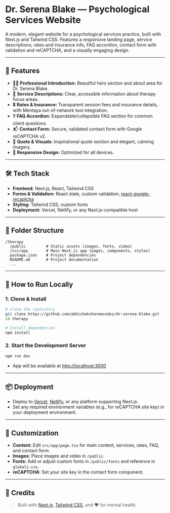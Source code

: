 # Dr. Serena Blake — Psychological Services Website

A modern, elegant website for a psychological services practice, built with Next.js and Tailwind CSS. Features a responsive landing page, service descriptions, rates and insurance info, FAQ accordion, contact form with validation and reCAPTCHA, and a visually engaging design.

---

## 🚀 Features

- 🧑‍⚕️ **Professional Introduction:** Beautiful hero section and about area for Dr. Serena Blake.
- 📝 **Service Descriptions:** Clear, accessible information about therapy focus areas.
- 💲 **Rates & Insurance:** Transparent session fees and insurance details, with Mentaya out-of-network tool integration.
- ❓ **FAQ Accordion:** Expandable/collapsible FAQ section for common client questions.
- 📬 **Contact Form:** Secure, validated contact form with Google reCAPTCHA v2.
- 🌊 **Quote & Visuals:** Inspirational quote section and elegant, calming imagery.
- 📱 **Responsive Design:** Optimized for all devices.

---

## 🛠️ Tech Stack

- **Frontend:** Next.js, React, Tailwind CSS
- **Forms & Validation:** React state, custom validation, [react-google-recaptcha](https://www.npmjs.com/package/react-google-recaptcha)
- **Styling:** Tailwind CSS, custom fonts
- **Deployment:** Vercel, Netlify, or any Next.js-compatible host

---

## 📁 Folder Structure

```
/therapy
  /public         # Static assets (images, fonts, video)
  /src/app        # Main Next.js app (pages, components, styles)
  package.json    # Project dependencies
  README.md       # Project documentation
  ...
```

---

## 🏁 How to Run Locally

### 1. Clone & Install
```bash
# Clone the repository
git clone https://github.com/abhisheksharmacodes/dr-serena-blake.git
cd therapy

# Install dependencies
npm install
```

### 2. Start the Development Server
```bash
npm run dev
```

- App will be available at [http://localhost:3000](http://localhost:3000)

---

## 📦 Deployment

- Deploy to [Vercel](https://vercel.com), [Netlify](https://www.netlify.com/), or any platform supporting Next.js.
- Set any required environment variables (e.g., for reCAPTCHA site key) in your deployment environment.

---

## 📝 Customization

- **Content:** Edit `src/app/page.tsx` for main content, services, rates, FAQ, and contact form.
- **Images:** Place images and video in `/public`.
- **Fonts:** Add or adjust custom fonts in `/public/fonts` and reference in `globals.css`.
- **reCAPTCHA:** Set your site key in the contact form component.

---

## 🤝 Credits

> Built with [Next.js](https://nextjs.org), [Tailwind CSS](https://tailwindcss.com), and ❤️ for mental health.
